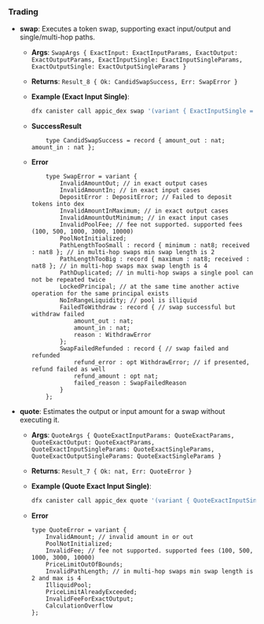 ### Trading

- **swap**: Executes a token swap, supporting exact input/output and single/multi-hop paths.

  - **Args**: `SwapArgs { ExactInput: ExactInputParams, ExactOutput: ExactOutputParams, ExactInputSingle: ExactInputSingleParams, ExactOutputSingle: ExactOutputSingleParams }`

  - **Returns**: `Result_8 { Ok: CandidSwapSuccess, Err: SwapError }`

  - **Example (Exact Input Single)**:

    ```bash
    dfx canister call appic_dex swap '(variant { ExactInputSingle = record { zero_for_one = true; from_subaccount = null; amount_out_minimum = 100000 : nat; amount_in = 500000 : nat; pool_id = record { fee = 3000 : nat; token0 = principal "<token0_principal>"; token1 = principal "<token1_principal>" } } })'
    ```

  - **SuccessResult**

    ```candid
        type CandidSwapSuccess = record { amount_out : nat; amount_in : nat };
    ```

  - **Error**

    ```candid
        type SwapError = variant {
            InvalidAmountOut; // in exact output cases
            InvalidAmountIn; // in exact input cases
            DepositError : DepositError; // Failed to deposit tokens into dex
            InvalidAmountInMaximum; // in exact output cases
            InvalidAmountOutMinimum; // in exact input cases
            InvalidPoolFee; // fee not supported. supported fees (100, 500, 1000, 3000, 10000)
            PoolNotInitialized;
            PathLengthTooSmall : record { minimum : nat8; received : nat8 }; // in multi-hop swaps min swap length is 2
            PathLengthTooBig : record { maximum : nat8; received : nat8 }; // in multi-hop swaps max swap length is 4
            PathDuplicated; // in multi-hop swaps a single pool can not be repeated twice
            LockedPrincipal; // at the same time another active operation for the same principal exists
            NoInRangeLiquidity; // pool is illiquid
            FailedToWithdraw : record { // swap successful but withdraw failed
                amount_out : nat;
                amount_in : nat;
                reason : WithdrawError
            };
            SwapFailedRefunded : record { // swap failed and refunded
                refund_error : opt WithdrawError; // if presented, refund failed as well
                refund_amount : opt nat;
                failed_reason : SwapFailedReason
            }
        };
    ```

- **quote**: Estimates the output or input amount for a swap without executing it.

  - **Args**: `QuoteArgs { QuoteExactInputParams: QuoteExactParams, QuoteExactOutput: QuoteExactParams, QuoteExactInputSingleParams: QuoteExactSingleParams, QuoteExactOutputSingleParams: QuoteExactSingleParams }`

  - **Returns**: `Result_7 { Ok: nat, Err: QuoteError }`

  - **Example (Quote Exact Input Single)**:

    ```bash
    dfx canister call appic_dex quote '(variant { QuoteExactInputSingleParams = record { zero_for_one = true; pool_id = record { fee = 3000 : nat; token0 = principal "<token0_principal>"; token1 = principal "<token1_principal>" }; exact_amount = 500000 : nat } })'
    ```

  - **Error**

    ```candid
    type QuoteError = variant {
        InvalidAmount; // invalid amount in or out
        PoolNotInitialized;
        InvalidFee; // fee not supported. supported fees (100, 500, 1000, 3000, 10000)
        PriceLimitOutOfBounds;
        InvalidPathLength; // in multi-hop swaps min swap length is 2 and max is 4
        IlliquidPool;
        PriceLimitAlreadyExceeded;
        InvalidFeeForExactOutput;
        CalculationOverflow
    };
    ```
